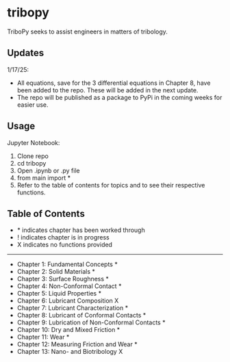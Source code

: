 # tribopy
TriboPy seeks to assist engineers in matters of tribology.

## Updates
1/17/25:
- All equations, save for the 3 differential equations in Chapter 8, have been added to the repo. These will be added in the next update.
- The repo will be published as a package to PyPi in the coming weeks for easier use.

## Usage
Jupyter Notebook:
1. Clone repo
2. cd tribopy
3. Open .ipynb or .py file
4. from main import *
5. Refer to the table of contents for topics and to see their respective functions. 

## Table of Contents
- \* indicates chapter has been worked through
- ! indicates chapter is in progress
- X indicates no functions provided
----------------------------------------------------------------------------------------------------
- Chapter 1: Fundamental Concepts *
- Chapter 2: Solid Materials *
- Chapter 3: Surface Roughness *
- Chapter 4: Non-Conformal Contact *
- Chapter 5: Liquid Properties *
- Chapter 6: Lubricant Composition X
- Chapter 7: Lubricant Characterization *
- Chapter 8: Lubricant of Conformal Contacts *
- Chapter 9: Lubrication of Non-Conformal Contacts *
- Chapter 10: Dry and Mixed Friction *
- Chapter 11: Wear *
- Chapter 12: Measuring Friction and Wear *
- Chapter 13: Nano- and Biotribology X

<!-- ## Installation
text

## Usage
text

## Contributing
text

## Contact
text -->
